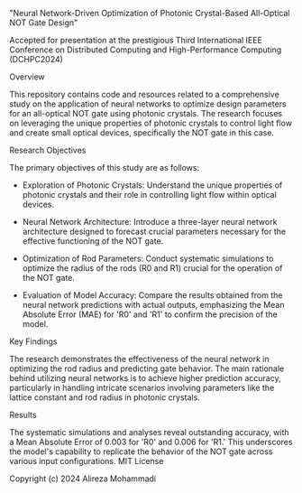 "Neural Network-Driven Optimization of Photonic Crystal-Based All-Optical NOT Gate Design"

Accepted for presentation at the prestigious Third International IEEE Conference on Distributed Computing and High-Performance Computing (DCHPC2024)

Overview

This repository contains code and resources related to a comprehensive study on the application of neural networks to optimize design parameters for an all-optical NOT gate using photonic crystals. The research focuses on leveraging the unique properties of photonic crystals to control light flow and create small optical devices, specifically the NOT gate in this case.

Research Objectives

The primary objectives of this study are as follows:

* Exploration of Photonic Crystals: Understand the unique properties of photonic crystals and their role in controlling light flow within optical devices.

* Neural Network Architecture: Introduce a three-layer neural network architecture designed to forecast crucial parameters necessary for the effective functioning of the NOT gate.

* Optimization of Rod Parameters: Conduct systematic simulations to optimize the radius of the rods (R0 and R1) crucial for the operation of the NOT gate.

* Evaluation of Model Accuracy: Compare the results obtained from the neural network predictions with actual outputs, emphasizing the Mean Absolute Error (MAE) for 'R0' and 'R1' to confirm the precision of the model.

Key Findings

The research demonstrates the effectiveness of the neural network in optimizing the rod radius and predicting gate behavior. The main rationale behind utilizing neural networks is to achieve higher prediction accuracy, particularly in handling intricate scenarios involving parameters like the lattice constant and rod radius in photonic crystals.

Results

The systematic simulations and analyses reveal outstanding accuracy, with a Mean Absolute Error of 0.003 for 'R0' and 0.006 for 'R1.' This underscores the model's capability to replicate the behavior of the NOT gate across various input configurations.
MIT License

Copyright (c) 2024 Alireza Mohammadi



